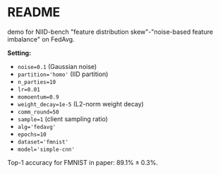 # README

demo for NIID-bench "feature distribution skew"-"noise-based feature imbalance" on FedAvg.

__Setting:__
- `noise=0.1` (Gaussian noise)
- `partition='homo'` (IID partition)
- `n_parties=10`
- `lr=0.01`
- `momoentum=0.9`
- `weight_decay=1e-5` (L2-norm weight decay)
- `comm_round=50`
- `sample=1` (client sampling ratio)
- `alg='fedavg'`
- `epochs=10`
- `dataset='fmnist'`
- `model='simple-cnn'`

Top-1 accuracy for FMNIST in paper: $89.1\% \pm 0.3\%$.

